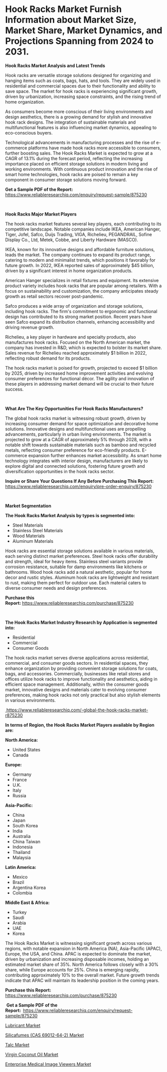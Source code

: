 <p><h1>Hook Racks Market Furnish Information about Market Size, Market Share, Market Dynamics, and Projections Spanning from 2024 to 2031.</h1></p><p><strong>Hook Racks Market Analysis and Latest Trends</strong></p>
<p><p>Hook racks are versatile storage solutions designed for organizing and hanging items such as coats, bags, hats, and tools. They are widely used in residential and commercial spaces due to their functionality and ability to save space. The market for hook racks is experiencing significant growth, driven by urbanization, increasing space constraints, and the rising trend of home organization. </p><p>As consumers become more conscious of their living environments and design aesthetics, there is a growing demand for stylish and innovative hook rack designs. The integration of sustainable materials and multifunctional features is also influencing market dynamics, appealing to eco-conscious buyers. </p><p>Technological advancements in manufacturing processes and the rise of e-commerce platforms have made hook racks more accessible to consumers, further boosting sales. The Hook Racks Market is expected to grow at a CAGR of 13.1% during the forecast period, reflecting the increasing importance placed on efficient storage solutions in modern living and working environments. With continuous product innovation and the rise of smart home technologies, hook racks are poised to remain a key component in consumer storage solutions moving forward.</p></p>
<p><strong>Get a Sample PDF of the Report:&nbsp;</strong> <a href="https://www.reliableresearchiq.com/enquiry/request-sample/875230">https://www.reliableresearchiq.com/enquiry/request-sample/875230</a></p>
<p>&nbsp;</p>
<p><strong>Hook Racks Major Market Players</strong></p>
<p><p>The hook racks market features several key players, each contributing to its competitive landscape. Notable companies include IKEA, American Hanger, Tiger, Jofel, Safco, Duijs Trading, VIGA, Richelieu, PEGANDRAIL, Sofine Display Co., Ltd, Metek, Cobbe, and Liberty Hardware (MASCO).</p><p>IKEA, known for its innovative designs and affordable furniture solutions, leads the market. The company continues to expand its product range, catering to modern and minimalist trends, which positions it favorably for future growth. In 2022, IKEA reported sales of approximately $45 billion, driven by a significant interest in home organization products.</p><p>American Hanger specializes in retail fixtures and equipment. Its extensive product variety includes hook racks that are popular among retailers. With a focus on sustainability and customization, the company anticipates steady growth as retail sectors recover post-pandemic.</p><p>Safco produces a wide array of organization and storage solutions, including hook racks. The firm's commitment to ergonomic and functional design has contributed to its strong market position. Recent years have seen Safco expand its distribution channels, enhancing accessibility and driving revenue growth.</p><p>Richelieu, a key player in hardware and specialty products, also manufactures hook racks. Focused on the North American market, the company has invested in R&D, which is expected to bolster its market share. Sales revenue for Richelieu reached approximately $1 billion in 2022, reflecting robust demand for its products.</p><p>The hook racks market is poised for growth, projected to exceed $1 billion by 2025, driven by increased home improvement activities and evolving consumer preferences for functional décor. The agility and innovation of these players in addressing market demand will be crucial to their future success.</p></p>
<p>&nbsp;</p>
<p><strong>What Are The Key Opportunities For Hook Racks Manufacturers?</strong></p>
<p><p>The global hook racks market is witnessing robust growth, driven by increasing consumer demand for space optimization and decorative home solutions. Innovative designs and multifunctional uses are propelling advancements, particularly in urban living environments. The market is projected to grow at a CAGR of approximately 5% through 2028, with a notable shift towards sustainable materials such as bamboo and recycled metals, reflecting consumer preference for eco-friendly products. E-commerce expansion further enhances market accessibility. As smart home technology integrates with interior design, manufacturers are likely to explore digital and connected solutions, fostering future growth and diversification opportunities in the hook racks sector.</p></p>
<p><strong>Inquire or Share Your Questions If Any Before Purchasing This Report:</strong> <a href="https://www.reliableresearchiq.com/enquiry/pre-order-enquiry/875230">https://www.reliableresearchiq.com/enquiry/pre-order-enquiry/875230</a></p>
<p>&nbsp;</p>
<p><strong>Market Segmentation</strong></p>
<p><strong>The Hook Racks Market Analysis by types is segmented into:</strong></p>
<p><ul><li>Steel Materials</li><li>Stainless Steel Materials</li><li>Wood Materials</li><li>Aluminum Materials</li></ul></p>
<p><p>Hook racks are essential storage solutions available in various materials, each serving distinct market preferences. Steel hook racks offer durability and strength, ideal for heavy items. Stainless steel variants provide corrosion resistance, suitable for damp environments like kitchens or bathrooms. Wood hook racks add a natural aesthetic, popular for home decor and rustic styles. Aluminum hook racks are lightweight and resistant to rust, making them perfect for outdoor use. Each material caters to diverse consumer needs and design preferences.</p></p>
<p><strong>Purchase this Report:&nbsp;</strong><a href="https://www.reliableresearchiq.com/purchase/875230">https://www.reliableresearchiq.com/purchase/875230</a></p>
<p>&nbsp;</p>
<p><strong>The Hook Racks Market Industry Research by Application is segmented into:</strong></p>
<p><ul><li>Residential</li><li>Commercial</li><li>Consumer Goods</li></ul></p>
<p><p>The hook racks market serves diverse applications across residential, commercial, and consumer goods sectors. In residential spaces, they enhance organization by providing convenient storage solutions for coats, bags, and accessories. Commercially, businesses like retail stores and offices utilize hook racks to improve functionality and aesthetics, aiding in efficient space management. Additionally, within the consumer goods market, innovative designs and materials cater to evolving consumer preferences, making hook racks not only practical but also stylish elements in various environments.</p></p>
<p><a href="https://www.reliableresearchiq.com/-global-the-hook-racks-market-r875230">&nbsp;https://www.reliableresearchiq.com/-global-the-hook-racks-market-r875230</a></p>
<p><strong>In terms of Region, the Hook Racks Market Players available by Region are:</strong></p>
<p>
    <p> <strong> North America: </strong>
        <ul>
            <li>United States</li>
            <li>Canada</li>
        </ul>
        </p> 
    <p> <strong> Europe: </strong>
        <ul>
            <li>Germany</li>
            <li>France</li>
            <li>U.K.</li>
            <li>Italy</li>
            <li>Russia</li>
        </ul>
        </p> 
    <p> <strong> Asia-Pacific: </strong>
        <ul>
            <li>China</li>
            <li>Japan</li>
            <li>South Korea</li>
            <li>India</li>
            <li>Australia</li>
            <li>China Taiwan</li>
            <li>Indonesia</li>
            <li>Thailand</li>
            <li>Malaysia</li>
        </ul>
        </p> 
    <p> <strong> Latin America: </strong>
        <ul>
            <li>Mexico</li>
            <li>Brazil</li>
            <li>Argentina Korea</li>
            <li>Colombia</li>
        </ul>
        </p> 
    <p> <strong> Middle East & Africa: </strong>
        <ul>
            <li>Turkey</li>
            <li>Saudi</li>
            <li>Arabia</li>
            <li>UAE</li>
            <li>Korea</li>
        </ul>
    </p>
    </p>
<p><p>The Hook Racks Market is witnessing significant growth across various regions, with notable expansion in North America (NA), Asia-Pacific (APAC), Europe, the USA, and China. APAC is expected to dominate the market, driven by urbanization and increasing disposable incomes, holding an estimated market share of 35%. North America follows closely with a 30% share, while Europe accounts for 25%. China is emerging rapidly, contributing approximately 10% to the overall market. Future growth trends indicate that APAC will maintain its leadership position in the coming years.</p></p>
<p><strong>Purchase this Report: </strong><a href="https://www.reliableresearchiq.com/purchase/875230">https://www.reliableresearchiq.com/purchase/875230</a></p>
<p>&nbsp;<strong>Get a Sample PDF of the Report:&nbsp;&nbsp;</strong><a href="https://www.reliableresearchiq.com/enquiry/request-sample/875230">https://www.reliableresearchiq.com/enquiry/request-sample/875230</a></p>
<p><strong></strong></p>
<p><p><a href="https://www.linkedin.com/pulse/strategic-insights-global-lubricant-market-trends-2024-2031-0mgye?trackingId=wkMPgcUOSiyjACiMh2qv%2Fw%3D%3D">Lubricant Market</a></p><p><a href="https://medium.com/@penurundingin_24290/global-silicafumes-cas-69012-64-2-market-size-is-expected-to-reach-at-a-cagr-of-6-7-f06510ac03b2">Silicafumes (CAS 69012-64-2) Market</a></p><p><a href="https://www.linkedin.com/pulse/navigating-global-talc-market-landscape-trends-forecasts-impact-u26de?trackingId=fR%2B5dYRdSK6m2o2w3f36DA%3D%3D">Talc Market</a></p><p><a href="https://www.linkedin.com/pulse/virgin-coconut-oil-market-forecast-global-trends-analysis-from-lun0f?trackingId=NaGbG0tyRzihf60Xv3cYlg%3D%3D">Virgin Coconut Oil Market</a></p><p><a href="https://medium.com/@mdalsohelmia44/enterprise-medical-image-viewers-industry-sector-market-dynamics-and-future-scenarios-2024-2031-8b0676cac706">Enterprise Medical Image Viewers Market</a></p></p>